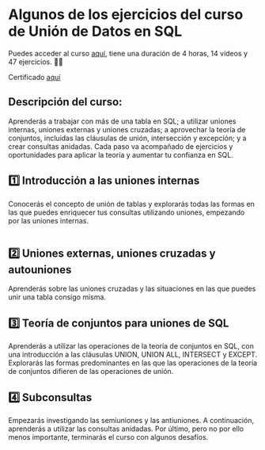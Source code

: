 # Algunos de los ejercicios del curso de Unión de Datos en SQL

Puedes acceder al curso  [aquí](https://app.datacamp.com/learn/courses/joining-data-in-sql), tiene una duración de 4 horas, 14 videos y 47 ejercicios. 👩‍💻

Certificado  [aquí](https://www.datacamp.com/completed/statement-of-accomplishment/course/d9c8fd756b09d5e313149fc7dd41f3cd3eabee66)

## Descripción del curso:

Aprenderás a trabajar con más de una tabla en SQL; a utilizar uniones internas, uniones externas y uniones cruzadas; a aprovechar la teoría de conjuntos, incluidas las cláusulas de unión, intersección y excepción; y a crear consultas anidadas. Cada paso va acompañado de ejercicios y oportunidades para aplicar la teoría y aumentar tu confianza en SQL.

## 1️⃣ Introducción a las uniones internas

Conocerás el concepto de unión de tablas y explorarás todas las formas en las que puedes enriquecer tus consultas utilizando uniones, empezando por las uniones internas.

```
```

## 2️⃣ Uniones externas, uniones cruzadas y autouniones

Aprenderás sobre las uniones cruzadas y las situaciones en las que puedes unir una tabla consigo misma.


## 3️⃣ Teoría de conjuntos para uniones de SQL

Aprenderás a utilizar las operaciones de la teoría de conjuntos en SQL, con una introducción a las cláusulas UNION, UNION ALL, INTERSECT y EXCEPT. Explorarás las formas predominantes en las que las operaciones de la teoría de conjuntos difieren de las operaciones de unión.

## 4️⃣ Subconsultas

Empezarás investigando las semiuniones y las antiuniones. A continuación, aprenderás a utilizar las consultas anidadas. Por último, pero no por ello menos importante, terminarás el curso con algunos desafíos.
